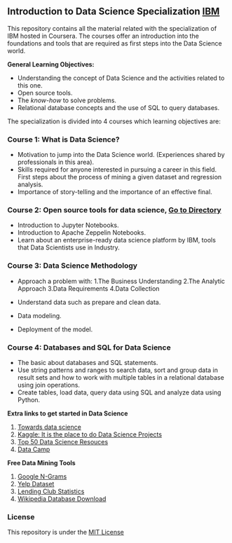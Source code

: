 ## Introduction to Data Science Specialization [IBM](https://www.coursera.org/specializations/introduction-data-science)

This repository contains all the material related with the specialization of IBM hosted in Coursera. The courses offer an introduction
into the foundations and tools that are required as first steps into the Data Science world.

**General Learning Objectives:**
- Understanding the concept of Data Science and the activities related to this one.
- Open source tools.
- The *know-how* to solve problems.
- Relational database concepts and the use of SQL to query databases.

The specialization is divided into 4 courses which learning objectives are:

### Course 1: What is Data Science?

- Motivation to jump into the Data Science world. (Experiences shared by professionals in this area).
- Skills required for anyone interested in pursuing a career in this field. First steps about the process of mining a given dataset and regression analysis.
- Importance of story-telling and the importance of an effective final.

### Course 2: Open source tools for data science, [Go to Directory](Course2/README.md)

- Introduction to Jupyter Notebooks.
- Introduction to Apache Zeppelin Notebooks.
- Learn about an enterprise-ready data science platform by IBM, tools that Data Scientists use in Industry.

### Course 3: Data Science Methodology
- Approach a problem with:
1.The Business Understanding
2.The Analytic Approach 
3.Data Requirements
4.Data Collection

- Understand data such as prepare and clean data.
- Data modeling.
- Deployment of the model.

### Course 4: Databases and SQL for Data Science
- The basic about databases and SQL statements.
- Use string patterns and ranges to search data, sort and group data in result sets and how to work with multiple tables in a relational database using join operations.
- Create tables, load data, query data using SQL and analyze data using Python.

**Extra links to get started in Data Science**

1. [Towards data science](https://towardsdatascience.com/)
2. [Kaggle: It is the place to do Data Science Projects](https://www.kaggle.com/)
3. [Top 50 Data Science Resouces](https://www.ngdata.com/top-data-science-resources/)
4. [Data Camp](https://www.datacamp.com/projects)

**Free Data Mining Tools**
1. [Google N-Grams](https://aws.amazon.com/datasets/google-books-ngrams/)
2. [Yelp Dataset](https://www.yelp.com/dataset)
3. [Lending Club Statistics](https://www.lendingclub.com/info/download-data.action)
4. [Wikipedia Database Download](https://en.wikipedia.org/wiki/Wikipedia:Database_download#English-language_Wikipedia)

### License

This repository is under the [MIT License](https://choosealicense.com/licenses/mit/)
